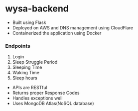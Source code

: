 # wysa-backend
- Built using Flask
- Deployed on AWS and DNS management using CloudFlare
- Containerized the application using Docker

### Endpoints
1.  Login
2.  Sleep Struggle Period
3.  Sleeping Time
4.  Waking Time
5.  Sleep hours

* APIs are RESTful
* Returns proper Response Codes
* Handles exceptions well
* Uses MongoDB Atlas(NoSQL database)
